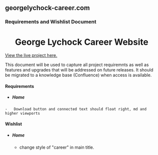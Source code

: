 ## georgelychock-career.com
### Requirements and Wishlist Document

<h1 align="center">George Lychock Career Website</h1>

[View the live project here.](http://www.georgelychock-career.com/pages/test/glcareerupdate/index.html)

This document will be used to capture all project requiremnts as well as features and upgrades that will be addressed on future releases. It should be migrated to a knowledge base (Confluence) when access is available.



#### Requirements
-    ##### Home
    -   Download button and connected text should float right, md and higher viewports






#### Wishlist
-   ##### Home
    -   change style of "career" in main title.
